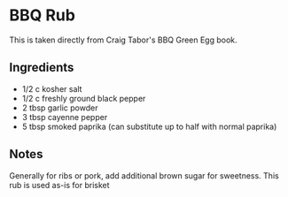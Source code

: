 # BBQ Rub
This is taken directly from Craig Tabor's BBQ Green Egg book.

## Ingredients
- 1/2 c kosher salt
- 1/2 c freshly ground black pepper
- 2 tbsp garlic powder
- 3 tbsp cayenne pepper
- 5 tbsp smoked paprika (can substitute up to half with normal paprika)

## Notes

Generally for ribs or pork, add additional brown sugar for sweetness. This rub is used as-is for brisket
